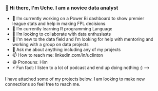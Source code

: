 ### 👋 Hi there, I'm Uche. I am a novice data analyst 

- 🔭 I’m currently working on a Power Bi dashboard to show premier league stats and help in making FPL decisions
- 🌱 I’m currently learning R programming Language
- 👯 I’m looking to collaborate with data enthusiasts
- 🤔 I'm new to the data field and I’m looking for help with mentoring and working with a group on data projects
- 💬 Ask me about anything including any of my projects
- 📫 How to reach me: linkedin.com/in/uclinton
- 😄 Pronouns: Him
- ⚡ Fun fact: I listen to a lot of podcast and end up doing nothing :)
-->

I have attached some of my projects below. I am looking to make new connections so feel free to reach me.

